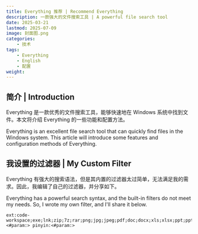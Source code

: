 ```yaml
---
title: Everything 推荐 | Recommend Everything
description: 一款强大的文件搜索工具 | A powerful file search tool
date: 2025-03-21
lastmod: 2025-07-09
image: 封面图.png
categories:
    - 技术
tags:
    - Everything
    - English
    - 配置
weight: 
---
```


## 简介 | Introduction

Everything 是一款优秀的文件搜索工具，能够快速地在 Windows 系统中找到文件。本文将介绍 Everything 的一些功能和配置方法。

Everything is an excellent file search tool that can quickly find files in the Windows system. This article will introduce some features and configuration methods of Everything.

## 我设置的过滤器 | My Custom Filter

Everything 有强大的搜索语法，但是其内置的过滤器太过简单，无法满足我的需求。因此，我编辑了自己的过滤器，并分享如下。

Everything has a powerful search syntax, and the built-in filters do not meet my needs. So, I wrote my own filter, and I'll share it below.

```text
ext:code-workspace;exe;lnk;zip;7z;rar;png;jpg;jpeg;pdf;doc;docx;xls;xlsx;ppt;pptx;txt;ini;mp3;wav;mp4|folder:<#param:> pinyin:<#param:>
```
